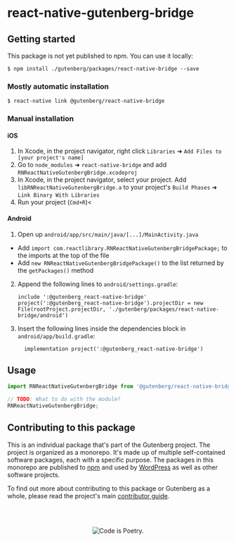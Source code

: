 # react-native-gutenberg-bridge

## Getting started

This package is not yet published to npm. You can use it locally:

`$ npm install ./gutenberg/packages/react-native-bridge --save`

### Mostly automatic installation

`$ react-native link @gutenberg/react-native-bridge`

### Manual installation

#### iOS

1. In Xcode, in the project navigator, right click `Libraries` ➜ `Add Files to [your project's name]`
2. Go to `node_modules` ➜ `react-native-bridge` and add `RNReactNativeGutenbergBridge.xcodeproj`
3. In Xcode, in the project navigator, select your project. Add `libRNReactNativeGutenbergBridge.a` to your project's `Build Phases` ➜ `Link Binary With Libraries`
4. Run your project (`Cmd+R`)<

#### Android

1. Open up `android/app/src/main/java/[...]/MainActivity.java`

-   Add `import com.reactlibrary.RNReactNativeGutenbergBridgePackage;` to the imports at the top of the file
-   Add `new RNReactNativeGutenbergBridgePackage()` to the list returned by the `getPackages()` method

2. Append the following lines to `android/settings.gradle`:
    ```
    include ':@gutenberg_react-native-bridge'
    project(':@gutenberg_react-native-bridge').projectDir = new File(rootProject.projectDir, './gutenberg/packages/react-native-bridge/android')
    ```
3. Insert the following lines inside the dependencies block in `android/app/build.gradle`:
    ```
      implementation project(':@gutenberg_react-native-bridge')
    ```

## Usage

```javascript
import RNReactNativeGutenbergBridge from '@gutenberg/react-native-bridge';

// TODO: What to do with the module?
RNReactNativeGutenbergBridge;
```

## Contributing to this package

This is an individual package that's part of the Gutenberg project. The project is organized as a monorepo. It's made up of multiple self-contained software packages, each with a specific purpose. The packages in this monorepo are published to [npm](https://www.npmjs.com/) and used by [WordPress](https://make.wordpress.org/core/) as well as other software projects.

To find out more about contributing to this package or Gutenberg as a whole, please read the project's main [contributor guide](https://github.com/WordPress/gutenberg/tree/HEAD/CONTRIBUTING.md).

<br /><br /><p align="center"><img src="https://s.w.org/style/images/codeispoetry.png?1" alt="Code is Poetry." /></p>

